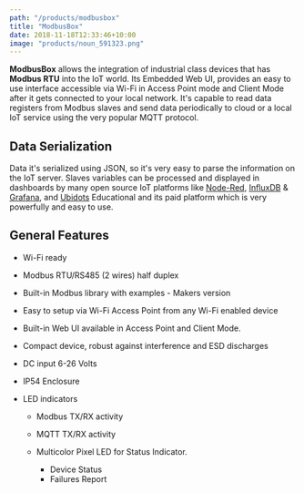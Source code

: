 ```yaml
---
path: "/products/modbusbox"
title: "ModbusBox"
date: 2018-11-18T12:33:46+10:00
image: "products/noun_591323.png"
---
```


**ModbusBox** allows the integration of industrial class devices that has **Modbus RTU** into the IoT world. 
Its Embedded Web UI, provides an easy to use interface accessible via Wi-Fi in Access Point mode and Client Mode after it  gets connected to your local network. It's capable to read data registers from Modbus slaves  and send data periodically to cloud or a local IoT service using the very popular MQTT protocol. 

## Data Serialization

Data it's serialized using JSON, so it's very easy to parse the information on the IoT server. Slaves variables can be processed and displayed in dashboards by many open source IoT platforms like [Node-Red](https://nodered.org/), [InfluxDB](https://www.influxdata.com/)
& [Grafana](https://grafana.com/),  and [Ubidots](https://ubidots.com/) Educational and its paid platform which is very powerfully and easy to use. 

## General Features

* Wi-Fi ready

- Modbus RTU/RS485 (2 wires) half duplex

- Built-in Modbus library with examples - Makers version

- Easy to setup via Wi-Fi Access Point from any Wi-Fi enabled device

- Built-in Web UI available in Access Point and Client Mode.

- Compact device, robust against interference and ESD discharges

- DC input 6-26 Volts

- IP54 Enclosure

- LED indicators

  * Modbus TX/RX activity

  - MQTT TX/RX activity

  - Multicolor Pixel LED for Status Indicator.

    * Device Status

    - Failures Report